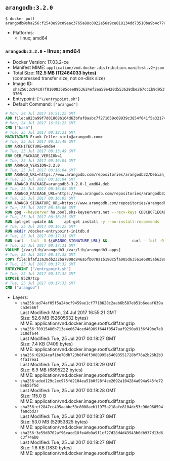 ## `arangodb:3.2.0`

```console
$ docker pull arangodb@sha256:f2543e99c09eac3765a88c8022a56a9ce818134dd73510ba9b4c77c6518c57cf
```

-	Platforms:
	-	linux; amd64

### `arangodb:3.2.0` - linux; amd64

-	Docker Version: 17.03.2-ce
-	Manifest MIME: `application/vnd.docker.distribution.manifest.v2+json`
-	Total Size: **112.5 MB (112464033 bytes)**  
	(compressed transfer size, not on-disk size)
-	Image ID: `sha256:2c94c07f010083685cee8953624ef2ea59e420d553628dbe267cc1b9d9533708`
-	Entrypoint: `["\/entrypoint.sh"]`
-	Default Command: `["arangod"]`

```dockerfile
# Mon, 24 Jul 2017 16:51:25 GMT
ADD file:a023a99f7d01868b164d63bfaf8aabc7f271659c69939c3854f041f5a3217428 in / 
# Mon, 24 Jul 2017 16:51:25 GMT
CMD ["bash"]
# Tue, 25 Jul 2017 00:12:21 GMT
MAINTAINER Frank Celler <info@arangodb.com>
# Tue, 25 Jul 2017 00:13:49 GMT
ENV ARCHITECTURE=amd64
# Tue, 25 Jul 2017 00:13:49 GMT
ENV DEB_PACKAGE_VERSION=1
# Tue, 25 Jul 2017 00:16:04 GMT
ENV ARANGO_VERSION=3.2.0
# Tue, 25 Jul 2017 00:16:04 GMT
ENV ARANGO_URL=https://www.arangodb.com/repositories/arangodb32/Debian_8.0
# Tue, 25 Jul 2017 00:16:04 GMT
ENV ARANGO_PACKAGE=arangodb3-3.2.0-1_amd64.deb
# Tue, 25 Jul 2017 00:16:05 GMT
ENV ARANGO_PACKAGE_URL=https://www.arangodb.com/repositories/arangodb32/Debian_8.0/amd64/arangodb3-3.2.0-1_amd64.deb
# Tue, 25 Jul 2017 00:16:05 GMT
ENV ARANGO_SIGNATURE_URL=https://www.arangodb.com/repositories/arangodb32/Debian_8.0/amd64/arangodb3-3.2.0-1_amd64.deb.asc
# Tue, 25 Jul 2017 00:16:06 GMT
RUN gpg --keyserver ha.pool.sks-keyservers.net --recv-keys CD8CB0F1E0AD5B52E93F41E7EA93F5E56E751E9B
# Tue, 25 Jul 2017 00:16:25 GMT
RUN apt-get update &&     apt-get install -y --no-install-recommends         libjemalloc1 	libsnappy1         ca-certificates         pwgen         curl     &&     rm -rf /var/lib/apt/lists/*
# Tue, 25 Jul 2017 00:16:25 GMT
RUN mkdir /docker-entrypoint-initdb.d
# Tue, 25 Jul 2017 00:17:31 GMT
RUN curl --fail -O ${ARANGO_SIGNATURE_URL} &&           curl --fail -O ${ARANGO_PACKAGE_URL} &&             gpg --verify ${ARANGO_PACKAGE}.asc &&     (echo arangodb3 arangodb3/password password test | debconf-set-selections) &&     (echo arangodb3 arangodb3/password_again password test | debconf-set-selections) &&     DEBIAN_FRONTEND="noninteractive" dpkg -i ${ARANGO_PACKAGE} &&     rm -rf /var/lib/arangodb3/* &&     sed -ri         -e 's!127\.0\.0\.1!0.0.0.0!g'         -e 's!^(file\s*=).*!\1 -!'         -e 's!^#\s*uid\s*=.*!uid = arangodb!'         -e 's!^#\s*gid\s*=.*!gid = arangodb!'         /etc/arangodb3/arangod.conf     &&     rm -f ${ARANGO_PACKAGE}*
# Tue, 25 Jul 2017 00:17:31 GMT
VOLUME [/var/lib/arangodb3 /var/lib/arangodb3-apps]
# Tue, 25 Jul 2017 00:17:32 GMT
COPY file:bfaf23a38db232ba7808c846a5fb078a1b190c5fa005d63561e6805ab638afeb in /entrypoint.sh 
# Tue, 25 Jul 2017 00:17:32 GMT
ENTRYPOINT ["/entrypoint.sh"]
# Tue, 25 Jul 2017 00:17:32 GMT
EXPOSE 8529/tcp
# Tue, 25 Jul 2017 00:17:33 GMT
CMD ["arangod"]
```

-	Layers:
	-	`sha256:ad74af05f5a24bcf9459ae1cf7718628c2aeb6b587eb51b6eeaf639aca3e566f`  
		Last Modified: Mon, 24 Jul 2017 16:55:21 GMT  
		Size: 52.6 MB (52605632 bytes)  
		MIME: application/vnd.docker.image.rootfs.diff.tar.gzip
	-	`sha256:70915486b713e4e0674ced46989f644f8547aaf9290a9136f49be7e8310df644`  
		Last Modified: Tue, 25 Jul 2017 00:18:27 GMT  
		Size: 7.4 KB (7409 bytes)  
		MIME: application/vnd.docker.image.rootfs.diff.tar.gzip
	-	`sha256:02024caf1be70db723b8f46f3080995e54693551728bf76a2b26b2b34fa17ea1`  
		Last Modified: Tue, 25 Jul 2017 00:18:29 GMT  
		Size: 6.9 MB (6895222 bytes)  
		MIME: application/vnd.docker.image.rootfs.diff.tar.gzip
	-	`sha256:aded129c2ec975fd2104ea51b0f28f4ee2692a104284a094a945fe728eb55f5d`  
		Last Modified: Tue, 25 Jul 2017 00:18:28 GMT  
		Size: 115.0 B  
		MIME: application/vnd.docker.image.rootfs.diff.tar.gzip
	-	`sha256:ef2847cc495aabbc53c8008aeb11975a218afe8104dc53c96d960594fa8cbd37`  
		Last Modified: Tue, 25 Jul 2017 00:18:37 GMT  
		Size: 53.0 MB (52953825 bytes)  
		MIME: application/vnd.docker.image.rootfs.diff.tar.gzip
	-	`sha256:3e59d8702af96eacd18fe4db0a9f1cf27d28d4d43943b0db937d13d6c3f74ab0`  
		Last Modified: Tue, 25 Jul 2017 00:18:27 GMT  
		Size: 1.8 KB (1830 bytes)  
		MIME: application/vnd.docker.image.rootfs.diff.tar.gzip

